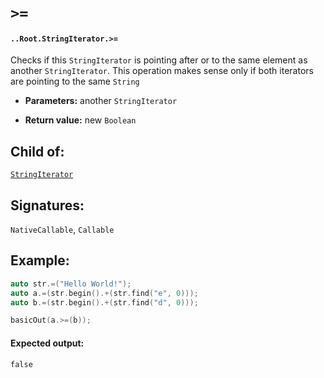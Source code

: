 # `>=`

#### `..Root.StringIterator.>=`

Checks if this `StringIterator` is pointing after or to the same element as another `StringIterator`. This operation makes sense only if both iterators are pointing to the same `String`

* **Parameters:** another `StringIterator`

* **Return value:** new `Boolean`

## Child of:

[`StringIterator`](docs..Root.StringIterator.md)

## Signatures:

`NativeCallable`, `Callable`

## Example:

```c
auto str.=("Hello World!");
auto a.=(str.begin().+(str.find("e", 0)));
auto b.=(str.begin().+(str.find("d", 0)));

basicOut(a.>=(b));
```

#### Expected output:

```
false
```